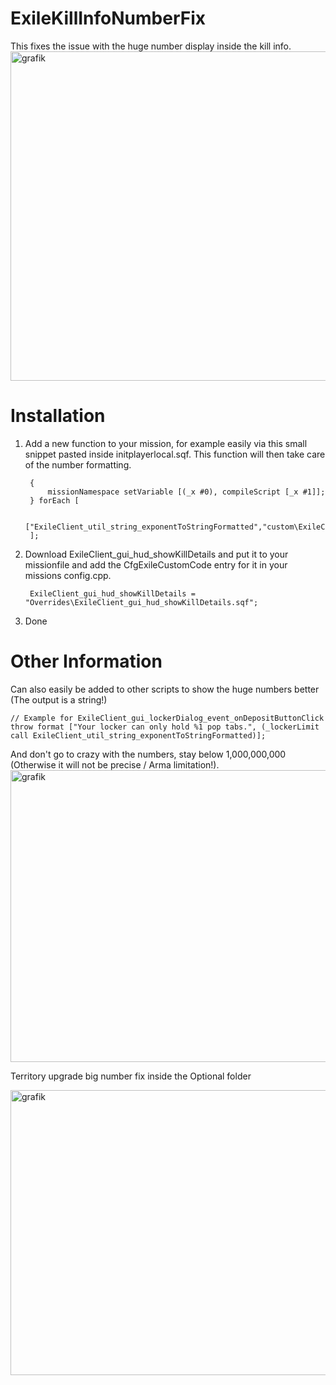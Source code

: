 # ExileKillInfoNumberFix

This fixes the issue with the huge number display inside the kill info.
<img width="928" height="527" alt="grafik" src="https://github.com/user-attachments/assets/ceac62d5-00e9-455a-a563-e852684020bd" />

# Installation
1. Add a new function to your mission, for example easily via this small snippet pasted inside initplayerlocal.sqf. This function will then take care of the number formatting.

		{
			missionNamespace setVariable [(_x #0), compileScript [_x #1]];
		} forEach [

			["ExileClient_util_string_exponentToStringFormatted","custom\ExileClient_util_string_exponentToStringFormatted.sqf"]
		];

2. Download ExileClient_gui_hud_showKillDetails and put it to your missionfile and add the CfgExileCustomCode entry for it in your missions config.cpp.
	
		ExileClient_gui_hud_showKillDetails = "Overrides\ExileClient_gui_hud_showKillDetails.sqf";

3. Done


# Other Information

Can also easily be added to other scripts to show the huge numbers better (The output is a string!)
	
	// Example for ExileClient_gui_lockerDialog_event_onDepositButtonClick
	throw format ["Your locker can only hold %1 pop tabs.", (_lockerLimit call ExileClient_util_string_exponentToStringFormatted)];


And don't go to crazy with the numbers, stay below 1,000,000,000 (Otherwise it will not be precise / Arma limitation!). 
<img width="719" height="467" alt="grafik" src="https://github.com/user-attachments/assets/792819c0-8c93-4f65-9a6a-cd926593ede9" />

Territory upgrade big number fix inside the Optional folder

<img width="513" height="456" alt="grafik" src="https://github.com/user-attachments/assets/1d91fdfb-f8db-489f-9de0-f0d015f466c2" />


